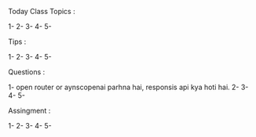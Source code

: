 Today Class Topics :

1-
2-
3-
4-
5-

Tips :

1-
2-
3-
4-
5-

Questions :

1- open router or aynscopenai parhna hai, responsis api kya hoti hai.
2-
3-
4-
5-

Assingment :

1-
2-
3-
4-
5-
